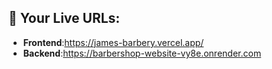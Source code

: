
## **📱 Your Live URLs:**
- **Frontend**:https://james-barbery.vercel.app/
- **Backend**:https://barbershop-website-vy8e.onrender.com


